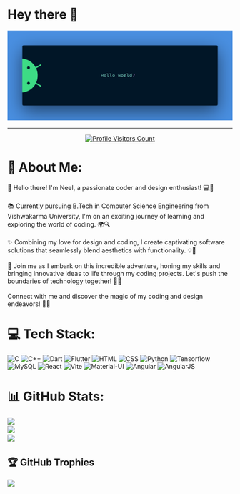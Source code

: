 # Hey there :wave:

<img src="https://github.com/o-Erebus/o-Erebus/blob/main/Images/banner.png?raw=true" alt="Hello world">

---
<p align="center">
  <a href="https://visitcount.itsvg.in/api?id=o-Erebus&icon=2&color=1&width=100" target="_blank">
    <img src="https://visitcount.itsvg.in/api?id=o-Erebus&icon=2&color=1&width=100" alt="Profile Visitors Count" />
  </a>
</p>

# 💫 About Me:
👋 Hello there! I'm Neel, a passionate coder and design enthusiast! 💻🎨<br><br>📚 Currently pursuing B.Tech in Computer Science Engineering from Vishwakarma University, I'm on an exciting journey of learning and exploring the world of coding. 🌍🔍<br><br>✨ Combining my love for design and coding, I create captivating software solutions that seamlessly blend aesthetics with functionality. 💡🚀<br><br>🌟 Join me as I embark on this incredible adventure, honing my skills and bringing innovative ideas to life through my coding projects. Let's push the boundaries of technology together! 🌟🚀<br><br>Connect with me and discover the magic of my coding and design endeavors! 🔗✨


# 💻 Tech Stack:

![C](https://img.shields.io/badge/c-%2300599C.svg?style=for-the-badge&logo=c&logoColor=white) 
![C++](https://img.shields.io/badge/c++-%2300599C.svg?style=for-the-badge&logo=c%2B%2B&logoColor=white) 
![Dart](https://img.shields.io/badge/dart-%230175C2.svg?style=for-the-badge&logo=dart&logoColor=white) 
![Flutter](https://img.shields.io/badge/Flutter-%2302569B.svg?style=for-the-badge&logo=Flutter&logoColor=white) 
![HTML](https://img.shields.io/badge/HTML-%230175C2.svg?style=for-the-badge&logo=html5&logoColor=white) 
![CSS](https://img.shields.io/badge/CSS-%230175C2.svg?&style=for-the-badge&logo=css3&logoColor=white) 
![Python](https://img.shields.io/badge/Python-%230175C2.svg?&style=for-the-badge&logo=Python&logoColor=white) 
![Tensorflow](https://img.shields.io/badge/Tensorflow-%230175C2.svg?&style=for-the-badge&logo=Tensorflow&logoColor=white) 
![MySQL](https://img.shields.io/badge/MySQL-%230175C2.svg?style=for-the-badge&logo=mysql&logoColor=white) 
![React](https://img.shields.io/badge/React-%230175C2.svg?style=for-the-badge&logo=React&logoColor=white) 
![Vite](https://img.shields.io/badge/Vite-%230175C2.svg?style=for-the-badge&logo=Vite&logoColor=white) 
![Material-UI](https://img.shields.io/badge/Material--UI-%230175C2.svg?style=for-the-badge&logo=Material-UI&logoColor=white) 
![Angular](https://img.shields.io/badge/Angular-%230175C2.svg?style=for-the-badge&logo=Angular&logoColor=white) 
![AngularJS](https://img.shields.io/badge/AngularJS-%230175C2.svg?style=for-the-badge&logo=AngularJS&logoColor=white)

# 📊 GitHub Stats:
![](https://github-readme-stats.vercel.app/api?username=o-Erebus&theme=react&hide_border=false&include_all_commits=false&count_private=false)<br/>
![](https://github-readme-streak-stats.herokuapp.com/?user=o-Erebus&theme=react&hide_border=false)<br/>
![](https://github-readme-stats.vercel.app/api/top-langs/?username=o-Erebus&theme=react&hide_border=false&include_all_commits=false&count_private=false&layout=compact)

## 🏆 GitHub Trophies
![](https://github-profile-trophy.vercel.app/?username=o-Erebus&theme=darkhub&no-frame=false&no-bg=true&margin-w=4)



